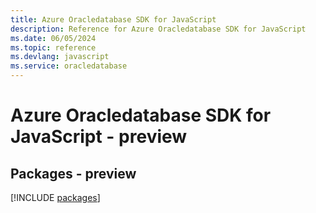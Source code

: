 ```yaml
---
title: Azure Oracledatabase SDK for JavaScript
description: Reference for Azure Oracledatabase SDK for JavaScript
ms.date: 06/05/2024
ms.topic: reference
ms.devlang: javascript
ms.service: oracledatabase
---
```

# Azure Oracledatabase SDK for JavaScript - preview
## Packages - preview
[!INCLUDE [packages](oracledatabase-index.md)]